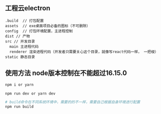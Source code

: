 <!--
 * @Author: penglei
 * @Date: 2022-05-25 20:47:23
 * @LastEditors: pl
 * @LastEditTime: 2022-05-28 11:59:58
 * @Description: 
-->

## 工程云electron

```
.build  // 打包配置
assets  // exe桌面项目必备的图标（不可删除）
config  // 打包环境配置，主进程控制
dist // 产物
src // 开发目录
  main 主进程代码
  renderer 渲染进程代码（开发者只需要关心这个目录，就像写react代码一样， 一把梭）
static 静态目录
```

##  使用方法 node版本控制在不能超过16.15.0

``` bash
npm i or yarn

npm run dev or yarn dev

# build命令在不同系统环境中，需要的的不一样，需要自己根据自身环境进行配置
npm run build
